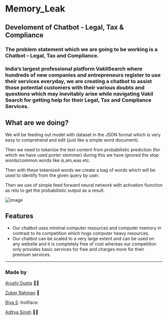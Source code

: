 # Memory_Leak
## Develoment of Chatbot - Legal, Tax & Compliance 
### The problem statement which we are going to be working is a Chatbot – Legal, Tax and Compliance. 
### India’s largest professional platform VakilSearch where hundreds of new companies and entrepreneurs register to use their services everyday, we are creating a chatbot to assist those potential customers with their various doubts and questions which may inevitably arise while navigating Vakil Search for getting help for their Legal, Tax and Compliance Services.

What are we doing?
------
We will be feeding out model with dataset in the JSON format which is very easy to comprehend and edit (just like a simple word document).

Then we need to tokenize the text content from probabilistic prediction (for which we have used porter stemmer) during this we have ignored the stop words/common words like is,am,was etc.

Then with these tokenized words we create a bag of words which will be used to identify from the given query by user.

Then we use of simple feed forward neural network with activation fiunction as relu to get the probabilistic output as a result.

![image](https://user-images.githubusercontent.com/76949838/164884314-c0761442-4415-4d70-b812-c2f15206ac57.png)


Features
------
* Our chatbot uses minimal computer resources and computer memory in contrast to its competition which hogs computer heavy resources.
* Our chatbot can be scaled to a very large extent and can be used on any website and it is completely free of cost whereas our competition only provides basic services for free and charges more for their premium services. 

------

### Made by
[Arushi Gupta](https://github.com/Arushi247) 
:woman_technologist:

[Zuber Rahman](https://github.com/zuberrahman)
:prince:

[Riya S](https://github.com/Rrs-4817)
:trollface:

[Aditya Singh](https://github.com/As-anonymus)
:man_judge:
